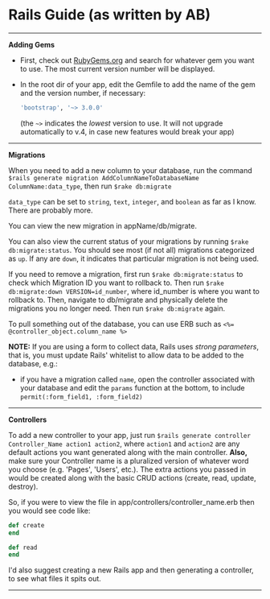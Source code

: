 Rails Guide (as written by AB)
=

***

**Adding Gems**

- First, check out [RubyGems.org](http://www.rubygems.org) and search for whatever gem you want to use. The most current version number will be displayed.

- In the root dir of your app, edit the Gemfile to add the name of the gem and the version number, if necessary:

    ```ruby
    'bootstrap', '~> 3.0.0'
    ```

    (the `~>` indicates the _lowest_ version to use. It will not upgrade automatically to v.4, in case new features would break your app)

***

**Migrations**

When you need to add a new column to your database, run the command `$rails generate migration AddColumnNameToDatabaseName ColumnName:data_type`, then run `$rake db:migrate`

`data_type` can be set to `string`, `text`, `integer`, and `boolean` as far as I know. There are probably more.

You can view the new migration in appName/db/migrate.

You can also view the current status of your migrations by running `$rake db:migrate:status`. You should see most (if not all) migrations categorized as `up`. If any are `down`, it indicates that particular migration is not being used.

If you need to remove a migration, first run `$rake db:migrate:status` to check which Migration ID you want to rollback to. Then run `$rake db:migrate:down VERSION=id_number`, where id_number is where you want to rollback to. Then, navigate to db/migrate and physically delete the migrations you no longer need. Then run `$rake db:migrate` again.

To pull something out of the database, you can use ERB such as `<%= @controller_object.column_name %>`

**NOTE:** If you are using a form to collect data, Rails uses _strong parameters_, that is, you must update Rails' whitelist to allow data to be added to the database, e.g.:

- if you have a migration called `name`, open the controller associated with your database and edit the `params` function at the bottom, to include `permit(:form_field1, :form_field2)`

***

**Controllers**

To add a new controller to your app, just run `$rails generate controller Controller_Name action1 action2`, where `action1` and `action2` are any default actions you want generated along with the main controller. **Also,** make sure your Controller name is a pluralized version of whatever word you choose (e.g. 'Pages', 'Users', etc.). The extra actions you passed in would be created along with the basic CRUD actions (create, read, update, destroy).

So, if you were to view the file in app/controllers/controller_name.erb then you would see code like:

```ruby
def create
end

def read
end
```

I'd also suggest creating a new Rails app and then generating a controller, to see what files it spits out.

***

